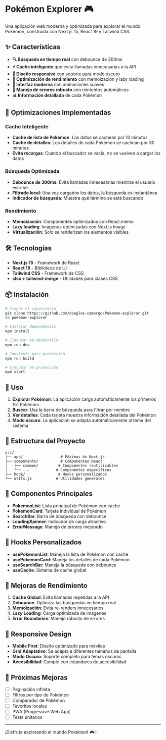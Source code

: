 # Pokémon Explorer 🎮

Una aplicación web moderna y optimizada para explorar el mundo Pokémon, construida con Next.js 15, React 19 y Tailwind CSS.

## ✨ Características

- **🔍 Búsqueda en tiempo real** con debounce de 300ms
- **⚡ Cache inteligente** que evita llamadas innecesarias a la API
- **🎨 Diseño responsive** con soporte para modo oscuro
- **🚀 Optimización de rendimiento** con memoización y lazy loading
- **📱 Interfaz moderna** con animaciones suaves
- **🔄 Manejo de errores robusto** con reintentos automáticos
- **📊 Información detallada** de cada Pokémon

## 🚀 Optimizaciones Implementadas

### Cache Inteligente
- **Cache de lista de Pokémon**: Los datos se cachean por 10 minutos
- **Cache de detalles**: Los detalles de cada Pokémon se cachean por 30 minutos
- **Evita recargas**: Cuando el buscador se vacía, no se vuelven a cargar los datos

### Búsqueda Optimizada
- **Debounce de 300ms**: Evita llamadas innecesarias mientras el usuario escribe
- **Filtrado local**: Una vez cargados los datos, la búsqueda es instantánea
- **Indicador de búsqueda**: Muestra qué término se está buscando

### Rendimiento
- **Memoización**: Componentes optimizados con React.memo
- **Lazy loading**: Imágenes optimizadas con Next.js Image
- **Virtualización**: Solo se renderizan los elementos visibles

## 🛠️ Tecnologías

- **Next.js 15** - Framework de React
- **React 19** - Biblioteca de UI
- **Tailwind CSS** - Framework de CSS
- **clsx + tailwind-merge** - Utilidades para clases CSS

## 📦 Instalación

```bash
# Clonar el repositorio
git clone https://github.com/douglas-camargo/Pokemon-explorer.git
cd pokemon-explorer

# Instalar dependencias
npm install

# Ejecutar en desarrollo
npm run dev

# Construir para producción
npm run build

# Ejecutar en producción
npm start
```

## 🎯 Uso

1. **Explorar Pokémon**: La aplicación carga automáticamente los primeros 151 Pokémon
2. **Buscar**: Usa la barra de búsqueda para filtrar por nombre
3. **Ver detalles**: Cada tarjeta muestra información detallada del Pokémon
4. **Modo oscuro**: La aplicación se adapta automáticamente al tema del sistema

## 🔧 Estructura del Proyecto

```
src/
├── app/                 # Páginas de Next.js
├── components/          # Componentes React
│   ├── common/         # Componentes reutilizables
│   └── ...            # Componentes específicos
├── hook/               # Hooks personalizados
└── utils.js           # Utilidades generales
```

## 🎨 Componentes Principales

- **PokemonList**: Lista principal de Pokémon con cache
- **PokemonCard**: Tarjeta individual de Pokémon
- **SearchBar**: Barra de búsqueda con debounce
- **LoadingSpinner**: Indicador de carga atractivo
- **ErrorMessage**: Manejo de errores mejorado

## 🔄 Hooks Personalizados

- **usePokemonList**: Maneja la lista de Pokémon con cache
- **usePokemonCard**: Maneja los detalles de cada Pokémon
- **useSearchBar**: Maneja la búsqueda con debounce
- **useCache**: Sistema de cache global

## 🚀 Mejoras de Rendimiento

1. **Cache Global**: Evita llamadas repetidas a la API
2. **Debounce**: Optimiza las búsquedas en tiempo real
3. **Memoización**: Evita re-renders innecesarios
4. **Lazy Loading**: Carga optimizada de imágenes
5. **Error Boundaries**: Manejo robusto de errores

## 📱 Responsive Design

- **Mobile First**: Diseño optimizado para móviles
- **Grid Adaptativo**: Se adapta a diferentes tamaños de pantalla
- **Modo Oscuro**: Soporte completo para temas oscuros
- **Accesibilidad**: Cumple con estándares de accesibilidad

## 🔮 Próximas Mejoras

- [ ] Paginación infinita
- [ ] Filtros por tipo de Pokémon
- [ ] Comparador de Pokémon
- [ ] Favoritos locales
- [ ] PWA (Progressive Web App)
- [ ] Tests unitarios

---

¡Disfruta explorando el mundo Pokémon! 🎮✨

